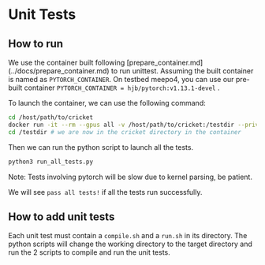 # Unit Tests

## How to run

We use the container built following [prepare_container.md] (../docs/prepare_container.md) to run unittest.  Assuming the built container is named as `PYTORCH_CONTAINER`.  On testbed meepo4, you can use our pre-built container   `PYTORCH_CONTAINER = hjb/pytorch:v1.13.1-devel` . 

To launch the container, we can use the following command: 

```bash
cd /host/path/to/cricket
docker run -it --rm --gpus all -v /host/path/to/cricket:/testdir --privileged --network host --ipc=host $PYTORCFH_CONTAINER$ bash
cd /testdir # we are now in the cricket directory in the container
```

Then we can run the python script to launch all the tests.

```bash
python3 run_all_tests.py
```

Note: Tests involving pytorch will be slow due to kernel parsing, be patient.



We will see `pass all tests!` if all the tests run successfully.

## How to add unit tests

Each unit test must contain a `compile.sh` and a `run.sh` in its directory. The python scripts will change the working directory to the target directory and run the 2 scripts to compile and run the unit tests.
